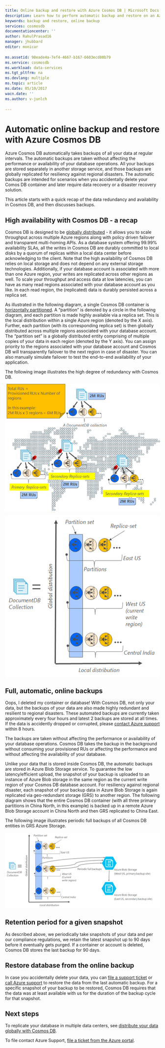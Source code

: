 ```yaml
---
title: Online backup and restore with Azure Cosmos DB | Microsoft Docs
description: Learn how to perform automatic backup and restore on an Azure Cosmos DB database.
keywords: backup and restore, online backup
services: cosmosdb
documentationcenter: ''
author: RahulPrasad16
manager: jhubbard
editor: monicar

ms.assetid: 98eade4a-7ef4-4667-b167-6603ecd80b79
ms.service: cosmosdb
ms.workload: data-services
ms.tgt_pltfrm: na
ms.devlang: multiple
ms.topic: article
ms.date: 05/10/2017
wacn.date: ''
ms.author: v-junlch

---
```

# Automatic online backup and restore with Azure Cosmos DB
Azure Cosmos DB automatically takes backups of all your data at regular intervals. The automatic backups are taken without affecting the performance or availability of your database operations. All your backups are stored separately in another storage service, and those backups are globally replicated for resiliency against regional disasters. The automatic backups are intended for scenarios when you accidentally delete your Comos DB container and later require data recovery or a disaster recovery solution.  

This article starts with a quick recap of the data redundancy and availability in Cosmos DB, and then discusses backups. 

## High availability with Cosmos DB - a recap
Cosmos DB is designed to be [globally distributed](documentdb-distribute-data-globally.md) - it allows you to scale throughput across multiple Azure regions along with policy driven failover and transparent multi-homing APIs. As a database system offering 99.99% availability SLAs, all the writes in Cosmos DB are durably committed to local disks by a quorum of replicas within a local data center before acknowledging to the client. Note that the high availability of Cosmos DB relies on local storage and does not depend on any external storage technologies. Additionally, if your database account is associated with more than one Azure region, your writes are replicated across other regions as well. To scale your throughput and access data at low latencies, you can have as many read regions associated with your database account as you like. In each read region, the (replicated) data is durably persisted across a replica set.  

As illustrated in the following diagram, a single Cosmos DB container is [horizontally partitioned](documentdb-partition-data.md). A “partition” is denoted by a circle in the following diagram, and each partition is made highly available via a replica set. This is the local distribution within a single Azure region (denoted by the X axis). Further, each partition (with its corresponding replica set) is then globally distributed across multiple regions associated with your database account. The “partition set” is a globally distributed entity comprising of multiple copies of your data in each region (denoted by the Y axis). You can assign priority to the regions associated with your database account and Cosmos DB will transparently failover to the next region in case of disaster. You can also manually simulate failover to test the end-to-end availability of your application.  

The following image illustrates the high degree of redundancy with Cosmos DB.

![High degree of redundancy with Cosmos DB](./media/documentdb-online-backup-and-restore/azure-documentdb-nosql-database-redundancy.png)

![High degree of redundancy with Cosmos DB](./media/documentdb-online-backup-and-restore/azure-documentdb-nosql-database-global-distribution.png)

## Full, automatic, online backups
Oops, I deleted my container or database! With Cosmos DB, not only your data, but the backups of your data are also made highly redundant and resilient to regional disasters. These automated backups are currently taken approximately every four hours and latest 2 backups are stored at all times. If the data is accidently dropped or corrupted, please [contact Azure support](/support/contact/) within 8 hours. 

The backups are taken without affecting the performance or availability of your database operations. Cosmos DB takes the backup in the background without consuming your provisioned RUs or affecting the performance and without affecting the availability of your database. 

Unlike your data that is stored inside Cosmos DB, the automatic backups are stored in Azure Blob Storage service. To guarantee the low latency/efficient upload, the snapshot of your backup is uploaded to an instance of Azure Blob storage in the same region as the current write region of your Cosmos DB database account. For resiliency against regional disaster, each snapshot of your backup data in Azure Blob Storage is again replicated via geo-redundant storage (GRS) to another region. The following diagram shows that the entire Cosmos DB container (with all three primary partitions in China North, in this example) is backed up in a remote Azure Blob Storage account in China North and then GRS replicated to China East. 

The following image illustrates periodic full backups of all Cosmos DB entities in GRS Azure Storage.

![Periodic full backups of all Cosmos DB entities in GRS Azure Storage](./media/documentdb-online-backup-and-restore/azure-documentdb-nosql-database-automatic-backup.png)

## Retention period for a given snapshot
As described above, we periodically take snapshots of your data and per our compliance regulations, we retain the latest snapshot up to 90 days before it eventually gets purged. If a container or account is deleted, Cosmos DB stores the last backup for 90 days.


## Restore database from the online backup
In case you accidentally delete your data, you can [file a support ticket](https://portal.azure.cn/?#blade/Microsoft_Azure_Support/HelpAndSupportBlade) or [call Azure support](/support/contact/) to restore the data from the last automatic backup. For a specific snapshot of your backup to be restored, Cosmos DB requires that the data was at least available with us for the duration of the backup cycle for that snapshot.

## Next steps

To replicate your database in multiple data centers, see [distribute your data globally with Cosmos DB](documentdb-distribute-data-globally.md). 

To file contact Azure Support, [file a ticket from the Azure portal](https://portal.azure.cn/?#blade/Microsoft_Azure_Support/HelpAndSupportBlade).


